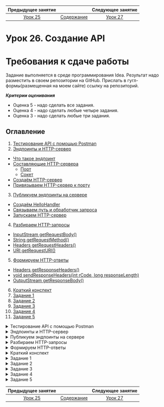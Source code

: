    Предыдущее занятие   |           &nbsp;           |   Следующее занятие    
:----------------------:|:--------------------------:|:----------------------:
 [Урок 25](LESSON25.MD) | [Содержание](../README.MD) | [Урок 27](LESSON27.MD) 

# Урок 26. Создание API

# Требования к сдаче работы

Задание выполняется в среде программирования Idea. Результат надо разместить в своем репозитории на GitHub.
Прислать в гугл-формы(размещенная на моем сайте) ссылку на репозиторий.

***Критерии оценивания***

* Оценка 5 - надо сделать все задания.
* Оценка 4 - надо сделать любые четыре задания.
* Оценка 3 - надо сделать любые три задания.


## Оглавление

1. [Тестирование API с помощью Postman](#тестирование-api-с-помощью-postman)
2. [Эндпоинты и HTTP-сервер](#эндпоинты-и-http-сервер)
  * [Что такое эндпоинт](#что-такое-эндпоинт)
  * [Составляющие HTTP-сервера](#составляющие-http-сервера)
    * [Порт](#порт)
    * [Сокет](#сокет)
  * [Создаём HTTP-сервер](#создаём-http-сервер)
  * [Привязываем HTTP-сервер к порту](#привязываем-http-сервер-к-порту)
3. [Публикуем эндпоинты на сервере](#публикуем-эндпоинты-на-сервере)
  * [Создаём HelloHandler](#создаём-hellohandler)
  * [Связываем путь и обработчик запроса](#связываем-путь-и-обработчик-запроса)
  * [Запускаем HTTP-сервер](#запускаем-http-сервер)
4. [Разбираем HTTP-запросы](#разбираем-http-запросы)
  * [InputStream getRequestBody()](#inputstream-getrequestbody)
  * [String getRequestMethod()](#string-getrequestmethod)
  * [Headers getRequestHeaders()](#headers-getrequestheaders)
  * [URI getRequestURI()](#uri-getrequesturi)
5. [Формируем HTTP-ответы](#формируем-http-ответы)
  * [Headers getResponseHeaders()](#headers-getresponseheaders)
  * [void sendResponseHeaders(int rCode, long responseLength)](#void-sendresponseheadersint-rcode-long-responselength)
  * [OutputStream getResponseBody()](#outputstream-getresponsebody)
6. [Краткий конспект](#краткий-конспект)
7. [Задание 1](#задание-1)
8. [Задание 2](#задание-2)
9. [Задание 3](#задание-3)
10. [Задание 4](#задание-4)
11. [Задание 5](#задание-5)


<details>

<summary>Тестирование API с помощью Postman</summary>

## Тестирование API с помощью Postman

Изучите подробно материал по [ссылке](https://testengineer.ru/gajd-po-testirovaniyu-v-postman/) 


</details>


<details>

<summary>Эндпоинты и HTTP-сервер</summary>

## Эндпоинты и HTTP-сервер

В этом уроке вы создадите свой первый HTTP-сервер. 
Но сначала разберём несколько важных терминов, которые 
помогут вам лучше понять суть работы веб-серверов.

### Что такое эндпоинт
**Эндпоинт** (от англ. _end-point_, «конечная точка») — это комбинация URL-адреса и
HTTP-метода. Каждый эндпоинт отвечает за выполнение конкретной задачи. 
Допустим, есть URL-адрес для работы с фотографиями: `http://сервер-с-фотографиями/фотографии`. 
По этому URL-адресу можно отправлять запросы с методами `GET`, `POST` и `DELETE`:
* `GET http://сервер-с-фотографиями/фотографии вернёт все фотографии`;
* `POST http://сервер-с-фотографиями/фотографии сохранит фотографию, переданную в теле запроса`;
* `DELETE http://сервер-с-фотографиями/фотографии удалит все фотографии`.

Эти три запроса — разные эндпоинты, реализующие разную логику, хотя URL-адрес у них одинаковый. 

Применительно к эндпоинтам обычно не используется полный URL-адрес. 
HTTP-сервер может быть запущен на разных серверах и под разными доменными именами,
а значит, и полный URL может быть каждый раз разный.
Вместо этого используется понятие **путь** (англ. _path_) — это часть URL, 
отвечающая за местоположение ресурса на сервере. Тогда для
нашего примера описание эндпоинтов выглядело бы так:
* `GET /фотографии`
* `POST /фотографии`
* `DELETE /фотографии`

Обычно разработчики создают отдельный 
эндпоинт для каждого действия, которое нужно выполнить клиенту. 
Примеры таких действий: 

* `GET /newsfeed` — получить ленту новостей;
* `POST /comment` — опубликовать комментарий к новости;
* `DELETE /comment/comment-id` — удалить комментарий с идентификатором comment-id.

Пути эндпоинтов иногда делают вложенными, если задача или предметная область сложные
и такое построение
элементов упростит их восприятие. Например, для новостного портала это могут быть рубрики:

* `/news/latest` — самые свежие новости;
* `/news/auto` — автоновости;
* `/news/hi-tech` — новости из мира технологий;
* `/news/hi-tech/latest` — самые свежие новости из мира технологий.

За описание и публикацию эндпоинтов отвечает HTTP-сервер. Чтобы написать свой веб-сервер, 
разработчики обычно используют библиотеку или фреймворк. Это упрощает процесс разработки. 
В стандартной библиотеке Java есть свой HTTP-сервер, он находится 
в пакете `com.sun.net.httpserver`. Главный класс, реализующий логику веб-сервера, 
называется `HttpServer`. Прежде чем поработать с ним, расскажем ещё о двух важных понятиях.

### Составляющие HTTP-сервера

#### Порт

При передаче по сети информация разбивается на блоки. 
Эти блоки называют **сетевыми пакетами** (англ. _network packet_). 
Внутри пакетов есть не только данные, но **IP-адрес** и **номер порта**. 
Они играют для сетевого пакета ту же роль, что и адрес, и имя получателя на посылке. 

Если по IP-адресу определяется нужный компьютер, то порт — число в диапазоне от
1 до 65535, которое идентифицирует конкретную программу. 
Номер порта есть у каждой программы, подключённой к сети.
Он уникален — две разные программы не могут использовать 
одинаковый порт на одном компьютере. По номеру порта операционная система 
находит программу-получателя, которой предназначен пакет данных.

> 💡 Число 65535 получено в результате применения формулы 2^16 - 1
 Число 2 здесь — это основание двоичной системы счисления, а 16 — количество бит для хранения номера порта в памяти.


### Сокет

**Сокет** (от англ. _socket_, «разъём», «розетка») — это средство операционной системы, 
через которое программа может получить доступ к сети. Процесс получения доступа 
называется открытием сокета. IP-адрес и номер сетевого порта считаются параметрами сокета. 

Чтобы открыть сокет, программа должна передать операционной системе 
конкретные IP-адрес и номер сетевого порта, которые она будет использовать
(компьютер может быть подключён к нескольким сетям и иметь несколько IP-адресов, 
плюс на нём доступно 65535 портов). 
Разрешено открывать одновременно несколько сокетов с разными настройками. 
Это необходимо, когда программа должна быть доступна из сети сразу на нескольких портах.

> 💡 В некоторых случаях операционная система может отказать программе в открытии сокета. 
> Чаще всего это происходит, если порт уже занят другой программой, 
> указан неверный IP-адрес или у программы недостаточно прав для открытия сокета.

Когда сокет открыт, программа начинает принимать входящие соединения или, как говорят разработчики, 
«слушает порт» — реагирует на сетевые запросы в соответствии со своей логикой.

![img.png](L26-27/img.png)

### Создаём HTTP-сервер

Работа с классом `HttpServer` начинается с создания нового объекта.
Для этого нужен статический метод `create`.

```java
import com.sun.net.httpserver.HttpServer;

HttpServer httpServer = HttpServer.create();
```

Через этот объект будет производиться дальнейшая настройка сервера.

### Привязываем HTTP-сервер к порту

Чтобы связать созданный объект HTTP-сервера с портом, нужно использовать 
метод `bind` (англ. _bind_ — «привязывать»). В качестве параметров он принимает 
описание сокета и размер очереди **бэклога** (англ. backlog — «задолженность», «резерв»).

```java
HttpServer httpServer = HttpServer.create(); // создали веб-сервер
// связываем сервер с портом: передаём настройки сокета и бэклога
httpServer.bind(new InetSocketAddress(8080), 0);
```

Класс `InetSocketAddress` описывает сетевой сокет, то есть IP-адрес и номер порта,
по которым сервер будет ожидать входящие запросы. В нашем примере мы указали только номер
порта — `8080`. Это значит, что наш сервер будет использовать все доступные на компьютере сети 
и принимать запросы на указанный порт.

В качестве второго параметра был передан размер бэклог-очереди. 
Это число соединений, которые могут находиться в ожидании, пока сервер обрабатывает 
текущий запрос. Так как мы указали число `0`, будет использовано стандартное значение,
определённое в операционной системе, в которой запущен сервер.

Если передать, например, `5`, то сервер, который занят обработкой
очередного запроса, сможет принять еще до пяти новых запросов. 
Их он поместит в очередь ожидания. Все другие входящие соединения будут отклонятся, 
пока не появится свободное место в бэклоге.

Создание объекта HTTP-сервера и его привязку к порту можно 
объединить в одном вызове метода `create`. Для этого нужно передать ему в 
качестве параметров те же данные, что и в метод `bind`.

```java
import com.sun.net.httpserver.HttpServer;

import java.net.InetSocketAddress;

// создаём и сразу привязываем HTTP-сервер к порту
HttpServer httpServer = HttpServer.create(new InetSocketAddress(8080), 0);
```

Вызов метода `bind` и метода `create` с теми же параметрами — 
абсолютно равноценные способы привязки HTTP-сервера к порту. 

Созданный нами веб-сервер будет работать на всех доступных IP-адресах, «слушать» порт 
8080 и обрабатывать стандартное число соединений, которое предусмотрено операционной системой.

![img_1.png](L26-27/img_1.png)

Теперь вы знаете, что такое эндпоинты — сочетание URL-адреса и HTTP-метода. 
Каждый такой эндпоинт отвечает за выполнение определённой задачи. А ещё мы показали,
как создать свой HTTP-сервер. Теперь на созданном веб-сервере 
нужно опубликовать необходимые эндпоинты. Всё это вы сделаете в следующем уроке.

</details>


<details>

<summary>Публикуем эндпоинты на сервере</summary>

## Публикуем эндпоинты на сервере

Мы показали, как создать HTTP-сервер, 
но у него пока нет эндпоинтов, он не запущен и не обрабатывает запросы клиента.
Пора это исправить!

### Создаём `HelloHandler`

В этом уроке создадим простой HTTP-сервер, обрабатывающий
запросы только по одному пути — `/hello`. Пока что мы не будем добавлять 
обработку конкретных HTTP-методов — и на `GET /hello`, и на `POST /hello` реакция 
сервера будет одинаковой. Зато можно считать, что эндпоинтов не один, а несколько!

Создадим класс `HelloHandler` — реализацию интерфейса `HttpHandler` 
(от англ. handler, «обработчик», «проводник»).

```java
import com.sun.net.httpserver.HttpHandler;

class HelloHandler implements HttpHandler {
}
```

Внутри класса `HelloHandler` необходимо переопределить метод 
`public void handle(HttpExchange httpExchange)`. В этом методе будет находиться код, 
который определяет логику работы эндпоинта.

В качестве аргумента метод `handle` принимает объект класса `HttpExchange` (от англ. 
_exchange_ — «обмен»). Этот объект создаёт сам HTTP-сервер 
и передаёт его в метод `handle`, когда принимает очередной запрос по сети. 
Объект класса `HttpExchange` позволяет как получить информацию о запросе, 
который принял сервер (HTTP-метод, HTTP-заголовки, тело запроса), так и настроить 
параметры ответа (код, заголовки и тело ответа). Поэтому он и называется exchange 
— ведь позволяет обменять входящую информацию на исходящую.

```java
import com.sun.net.httpserver.HttpExchange;
import com.sun.net.httpserver.HttpHandler;

import java.io.IOException;
import java.io.OutputStream;
import java.nio.charset.StandardCharsets;

class HelloHandler implements HttpHandler {
    @Override
    public void handle(HttpExchange httpExchange) throws IOException {
        // получаем запрос, но ничего не отправляем в ответ
    }
}
```


Хотя этот метод уже начнёт обрабатывать запросы, клиент ничего не узнает о реакции сервера на них. Не возвращать код сообщения в ответ — плохая практика, и зачастую такой ответ будет считаться некорректным.

Настроить код ответа поможет вызов метода
`httpExchange.sendResponseHeaders(int rCode, long responseLength)`.
Этот метод формирует и отправляет первую часть HTTP-ответа — заголовки и его код.
Аргумент `rCode` определяет код ответа, а `responseLength` — длину ответа в байтах. 
Если размер сообщения будет отличаться, оно не отправится. Можно передать в качестве 
этого параметра 0, тогда размер ответа учитываться не будет.

Теперь в ответ на запрос сервер будет возвращать код `200`.
```java
import com.sun.net.httpserver.HttpExchange;
import com.sun.net.httpserver.HttpHandler;

import java.io.IOException;

class HelloHandler implements HttpHandler {
    @Override
    public void handle(HttpExchange httpExchange) throws IOException {
        // возвращаем HTTP-ответ с кодом 200 OK и не указываем размер сообщения
        httpExchange.sendResponseHeaders(200, 0);
    }
}
```

Сейчас сервер возвращает только код ответа. Этого достаточно, чтобы сообщить, 
что запрос успешно обработан, поэтому ответ на запрос к эндпоинту может 
не содержать тело ответа. 

Если вместе с ответом необходимо передать какие-либо данные, 
нужно получить экземпляр класса `OutputStream` (выходной поток данных, или поток вывода),
который позволит записать все необходимые данные в тело ответа. 
Чтобы это сделать, следует вызвать метод 
`getResponseBody` класса `HttpExchange`. Класс `OutputStream` позволяет записывать 
данные в виде массива байтов. Для этого необходимо вызвать метод `write(byte b[])`.

```java
import com.sun.net.httpserver.HttpExchange;
import com.sun.net.httpserver.HttpHandler;

import java.io.IOException;
import java.io.OutputStream;

class HelloHandler implements HttpHandler {
    @Override
    public void handle(HttpExchange httpExchange) throws IOException {
        // формируем ответ клиенту в виде простой строки и кода ответа 200

        // устанавливаем код ответа и отправляем его вместе с заголовками по умолчанию
        httpExchange.sendResponseHeaders(200, 0);

        // отправляем тело ответа, записывая строку в выходящий поток
        String response = "Hey! Glad to see you on our server.";
        try (OutputStream os = httpExchange.getResponseBody()) {
            os.write(response.getBytes());
        }
    }
}
```

Теперь сервер сможет вежливо поприветствовать пользователя! 
Осталось лишь связать обработчик и путь.

> ⚠️ В приведённом коде важна последовательность действий. Из урока о структуре HTTP-сообщений 
> вы узнали, что они состоят из следующих частей: стартовая строка, 
> заголовок и тело (которого может и не быть).
> Вызов метода `sendResponseHeaders` сразу же отсылает клиенту 
> стартовую строку и заголовки ответа. Поэтому важно, чтобы он был вызван 
> до отправки тела ответа, иначе HTTP-сообщение будет некорректным и приведёт к ошибке.

### Связываем путь и обработчик запроса

Чтобы сервер понимал, как обрабатывать запросы по конкретному пути,
нужно связать путь и его обработчик запросов. Делается это с помощью метода
`createContext(String path, HttpHandler handler)`.

```java
HttpServer httpServer = HttpServer.create(new InetSocketAddress(8080), 0);
// связываем конкретный путь и его обработчик
httpServer.createContext("/hello", new HelloHandler());
```

Метод `createContext(String path, HttpHandler handler)` принимает следующие параметры:

* `String path` — это путь, запросы к которому нужно обработать.
В нашем примере это строка `"/hello"`.
* `HttpHandler handler` — экземпляр класса, реализующего интерфейс `HttpHandler`. 
В этом классе должна содержаться логика обработки запросов. В нашем примере это класс `HelloHandler` созданный ранее.

Пользователи смогут обратиться к созданному эндпоинту по адресу 
`http://server-address:8080/hello` в браузере.

![img_2.png](L26-27/img_2.png)

Обратите внимание: в коде веб-сервера указывается только путь. 
Базовый адрес может быть доменом или IP-адресом. Такой подход позволяет
избежать жёсткой привязки в коде программы к какому-то конкретному 
IP-адресу или домену. Если позже нужно будет запустить веб-сервер
на другом базовом адресе, то вносить изменения в код не потребуется.

![img_3.png](L26-27/img_3.png)

### Запускаем HTTP-сервер

Необходимые для работы сервера элементы описаны, 
и его можно запускать! Чтобы запустить сервер, нужно вызвать метод `start`.

```java
httpServer.start();
```

Итак, код веб-сервера с эндпоинтом `/hello` получился таким.

```java
import com.sun.net.httpserver.HttpExchange;
import com.sun.net.httpserver.HttpHandler;
import com.sun.net.httpserver.HttpServer;

import java.io.IOException;
import java.io.OutputStream;
import java.net.InetSocketAddress;

public class Practicum {
    private static final int PORT = 8080;

    // IOException могут сгенерировать методы create() и bind(...)
    public static void main(String[] args) throws IOException {
        HttpServer httpServer = HttpServer.create();

        httpServer.bind(new InetSocketAddress(PORT), 0); // связываем сервер с сетевым портом
        httpServer.createContext("/hello", new HelloHandler()); // связываем путь и обработчик
        httpServer.start(); // запускаем сервер

        System.out.println("HTTP-сервер запущен на " + PORT + " порту!");
    }

    static class HelloHandler implements HttpHandler {
        @Override
        public void handle(HttpExchange httpExchange) throws IOException {
            System.out.println("Началась обработка /hello запроса от клиента.");

            String response = "Hey! Glad to see you on our server.";
            httpExchange.sendResponseHeaders(200, 0);

            try (OutputStream os = httpExchange.getResponseBody()) {
                os.write(response.getBytes());
            }
        }
    }
}
```

Скопируйте этот код в IDEA и запустите HTTP-сервер на своём компьютере. 
Затем откройте адрес `http://localhost:8080/hello` в браузере — это действие будет 
равноценно отправке запроса `GET http://localhost:8080/hello`. Также отправьте этот запрос 
с помощью Postman. 

> 💡 Обратите внимание на базовый адрес `localhost` (от англ. _local_, «местный» и _host_, «тот, 
> кто принимает гостей», «хост»). Это зарезервированное доменное имя для обращения 
> к текущему компьютеру. Запросы, отправленные на `localhost`, остаются на локальном устройстве. 
> Программа-сервер работает на том же компьютере, что и программа-клиент. 
> Разработчики используют эту возможность для тестирования приложений.
> Например, чтобы проверить, насколько корректно функционируют API.

После запуска сервер будет ожидать запросы и начнёт обрабатывать их, как только они поступят. 
Когда это произойдёт, в консоли 
появится сообщение: `Началась обработка /hello запроса от клиента.`, а в браузере вы
увидите ответ от сервера: `Hey! Glad to see you on our server`. (англ. «Привет! Рады видеть 
на нашем сервере»).

Поэкспериментируйте с кодом. Например, измените текст, который возвращает 
эндпоинт `/hello`, или запустите сервер на другом порту (не на 8080).

</details>

<details>

<summary>Разбираем HTTP-запросы</summary>

## Разбираем HTTP-запросы

Любой HTTP-запрос состоит из нескольких частей: HTTP-метод, заголовки, адрес, 
а также тело запроса. Для работы с каждым из этих элементов у класса `HttpExchange` 
есть отдельные методы. Разберём их подробнее.

### InputStream getRequestBody()

Метод возвращает тело запроса, то есть данные, которые клиент отправил на сервер.
Это может быть **простой текст** (англ. plain text), картинка, любой файл — спецификация
HTTP не устанавливает ограничений для типа данных.

Важно, чтобы клиент мог закодировать эти данные в бинарном виде, 
то есть в виде нулей и единиц, а сервер — правильно раскодировать и обработать. 
Поэтому со стороны сервера иногда добавляются дополнительные проверки на тип передаваемых 
в запросе данных, на их размер и так далее.

Метод `getRequestBody` возвращает `InputStream` — входящий поток байтов. И передаёт в
него данные по мере получения очередного сетевого пакета, составляющего тело запроса.
Этот поток байтов необходимо обработать и сконвертировать в такой тип данных, с 
которым можно продолжать работать.

Для этого можно использовать метод `readAllBytes` — он дожидается завершения потока
и возвращает все полученные данные в виде массива байтов. Далее этот массив можно
передать в конструктор класса `String`, чтобы сконвертировать в строковое представление.


```java
// получаем входящий поток байтов
InputStream inputStream = httpExchange.getRequestBody()
// дожидаемся получения всех данных в виде массива байтов и конвертируем их в строку
String body = new String(inputStream.readAllBytes(), StandardCharsets.UTF_8);
System.out.println("Тело запроса:\n" + body);
```

Обратите внимание: при построении строки из массива байтов мы также указали кодировку 
символов — `StandardCharsets.UTF_8`. Она необходима для правильного преобразования байтов в строку.

Проверьте работу метода `getRequestBody`. Скопируйте код, который найдёте ниже, 
в IDEA, запустите и отправьте `POST`-запрос на `http://localhost:8080/hello` с помощью Postman. 
В теле запроса укажите своё имя. В качестве типа данных тела запроса(Body) выберите `raw/Text` 
(простой текст).

![img_4.png](L26-27/img_4.png)

```java
import com.sun.net.httpserver.HttpExchange;
import com.sun.net.httpserver.HttpHandler;
import com.sun.net.httpserver.HttpServer;

import java.io.IOException;
import java.io.InputStream;
import java.io.OutputStream;
import java.net.InetSocketAddress;
import java.nio.charset.StandardCharsets;

class HelloHandler implements HttpHandler {
    @Override
    public void handle(HttpExchange httpExchange) throws IOException {
        // считываем тело запроса и преобразуем в строку
        InputStream inputStream = httpExchange.getRequestBody();
        String name = new String(inputStream.readAllBytes(), StandardCharsets.UTF_8);
        System.out.println("Тело запроса:\n" + name);

        httpExchange.sendResponseHeaders(200, 0);

        try (OutputStream os = httpExchange.getResponseBody()) {
            String response = "Привет " + name + "! Рады видеть на нашем сервере.";
            os.write(response.getBytes());
        }
    }
}

public class Practicum {
    private static final int PORT = 8080;

    public static void main(String[] args) throws IOException {
        HttpServer httpServer = HttpServer.create(new InetSocketAddress(PORT), 0);
        httpServer.createContext("/hello", new HelloHandler());
        httpServer.start();
        System.out.println("HTTP-сервер запущен на " + PORT + " порту!");
    }
}
```

Вы увидите переданное серверу имя в консоли, 
а также в строке, которую сервер вернёт в качестве ответа.

### String getRequestMethod()

`getRequestMethod` возвращает HTTP-метод, который клиент использовал при отправке запроса.
По нему сервер определяет, какое действие нужно выполнить. 
С помощью этого метода можно сделать из одного эндпоинта `/hello` несколько.

```java
import com.sun.net.httpserver.HttpExchange;
import com.sun.net.httpserver.HttpHandler;
import com.sun.net.httpserver.HttpServer;

import java.io.IOException;
import java.io.OutputStream;
import java.net.InetSocketAddress;

class HelloHandler implements HttpHandler {
    @Override
    public void handle(HttpExchange httpExchange) throws IOException {

        String method = httpExchange.getRequestMethod();
        System.out.println("Началась обработка " + method + " /hello запроса от клиента.");

        String response;
        switch(method) {
            case "POST":
                response = "Вы использовали метод POST!";
                break;
            case "GET":
                response = "Вы использовали метод GET!";
                break;
            default:
                response = "Вы использовали какой-то другой метод!";
        }

        httpExchange.sendResponseHeaders(200, 0);

        try (OutputStream os = httpExchange.getResponseBody()) {
            os.write(response.getBytes());
        }
    }
}

public class Practicum {
    private static final int PORT = 8080;

    public static void main(String[] args) throws IOException {
        HttpServer httpServer = HttpServer.create(new InetSocketAddress(PORT), 0);
        httpServer.createContext("/hello", new HelloHandler());
        httpServer.start();
        System.out.println("HTTP-сервер запущен на " + PORT + " порту!");
    }
}
```

С помощью Postman отправьте запросы с разными HTTP-методами 
на адрес localhost:8080/hello и посмотрите на результат

### Headers getRequestHeaders()

С помощью этого метода можно прочитать заголовки, которые передал клиент. 
Заголовки используются по-разному:
* Клиент может передать серверу предпочтительный язык. Эта возможность важна для крупных международных сайтов, которыми пользуются люди из разных стран и говорящие на разных языках.
* Клиент может передать секретные данные (обычно логин и пароль или ключ) для авторизации пользователя. Такие заголовки часто применяются при разработке личных кабинетов пользователя: в банках, социальных сетях и других сервисах.
* В заголовке может сообщаться тип передаваемых данных. Например, 
заголовок `Content-type: application/json` говорит, что тело запроса передаётся в формате JSON.
Этот заголовок также может содержать информацию о кодировке символов,
например — `Content-Type: text/html; charset=utf-8.`

Метод `getRequestHeaders` возвращает `Headers` — по сути это расширенная хеш-таблица
`Map<String,List<String>>`. В ней ключ — это название заголовка, 
а значение — это список его значений. С его помощью можно, например, вывести все заголовки:

```java
Headers requestHeaders = httpExchange.getRequestHeaders();
System.out.println("Заголовки запроса: " + requestHeaders.entrySet());
```

Также можно проверить конкретный заголовок:

```java
List<String> contentTypeValues = requestHeaders.get("Content-type");
if ((contentTypeValues != null) && (contentTypeValues.contains("application/json"))) {
    System.out.println("Это JSON!");
}
```

Некоторые заголовки заполняются браузером автоматически — например, `User-Agent`. 
Он содержит информацию о ПО, которое использует клиент. Структура `User-Agent `может отличаться.
Обычно 
в этом заголовке передаются данные об операционной системе и браузере — их название и версия.

```java
User-Agent: Mozilla/5.0 (Macintosh; Intel Mac OS X 10_15_7) AppleWebKit/537.36 (KHTML, like Gecko) Chrome/96.0.4664.55 Safari/537.36
```

Попробуйте запустить следующий код и вызвать эндпоинт `/hello` из Postman и из браузера.

```java
import com.sun.net.httpserver.Headers;
import com.sun.net.httpserver.HttpExchange;
import com.sun.net.httpserver.HttpHandler;
import com.sun.net.httpserver.HttpServer;

import java.io.IOException;
import java.io.OutputStream;
import java.net.InetSocketAddress;

class HelloHandler implements HttpHandler {
    @Override
    public void handle(HttpExchange httpExchange) throws IOException {
        /* Получаем заголовки запроса, выводим их в консоль 
           и возвращаем в качестве тела ответа. */
        Headers requestHeaders = httpExchange.getRequestHeaders();
        String response = "Request headers: \n" + requestHeaders.entrySet();
        System.out.println(response);

        httpExchange.sendResponseHeaders(200, 0);

        try (OutputStream os = httpExchange.getResponseBody()) {
            os.write(response.getBytes());
        }
    }
}

public class Practicum {
    private static final int PORT = 8080;

    public static void main(String[] args) throws IOException {
        HttpServer httpServer = HttpServer.create(new InetSocketAddress(PORT), 0);
        httpServer.createContext("/hello", new HelloHandler());
        httpServer.start();
        System.out.println("HTTP-сервер запущен на " + PORT + " порту!");
    }
}
```

Обратите внимание, как меняются передаваемые заголовки при использовании браузера и Postman.

### URI getRequestURI()

Этот метод возвращает **URI**, использованный клиентом при вызове сервера. 

> URI — это символьная строка, позволяющая идентифицировать какой-либо ресурс: 
> документ, изображение, файл и так далее.

У URI несколько элементов, но в нашем случае важен `path`. С его помощью API 
будет принимать **параметры пути** (англ. _path parameters_) — это части пути, 
которые можно использовать при обработке запроса.

Параметры пути обычно заключаются в фигурные скобки, например:


* `POST user/{id}` — создаст пользователя с указанным `id`;
* `GET index/{city}/{street}/{building}` — вернёт почтовый индекс города `city` на улице 
`street`, здания номер `building`;
* `DELETE user/{email}/comment`s — удалит комментарии пользователя с переданным `email`.

В нашем примере эндпоинт `hello/{name}` может возвращать приветствие по переданному 
имени — на запрос `hello/Игорь` сервер вернёт «Привет, Игорь!». 
Строку `httpServer.createContext("/hello", new HelloHandler()); `
менять не понадобится — запросы и к `/hello`, и к `hello/Игорь`, 
и к `hello/очень/большой/запрос` будут обрабатываться 
одним и тем же обработчиком. Чтобы вернуть в ответе полученный параметр пути, нужно:

1. Получить URI, по которому был отправлен запрос.
```java
 URI requestURI = httpExchange.getRequestURI();
```

2. Из экземпляра URI получить path.
```java
 String path = requestURI.getPath();
 
```
3. Получить строку вида `/hello/имя`. Её необходимо разбить на составляющие. 
Для этого можно воспользоваться методом `split(...)` для строк.

```java
 String[] splitStrings = path.split("/");

```
4. Взять второй элемент (элемент под нулевым индексом — от начала строки до первого
`/` — будет пустой строкой, первый — `hello`, второй — тот, который нужен).

```java
 String name = splitStrings[2];
 
```

Теперь полученный параметр можно возвращать в ответе! 
Убедитесь в этом: запустите следующий код и отправьте 
запрос вида `http://localhost:8080/hello/{имя}` из Postman и из браузера:

```java
import com.sun.net.httpserver.HttpExchange;
import com.sun.net.httpserver.HttpHandler;
import com.sun.net.httpserver.HttpServer;

import java.io.IOException;
import java.io.OutputStream;
import java.net.InetSocketAddress;

class HelloHandler implements HttpHandler {
    @Override
    public void handle(HttpExchange httpExchange) throws IOException {
        // получаем путь, на который пришел запрос
        String path = httpExchange.getRequestURI().getPath();
        // разбиваем путь на компоненты и берём последний
        String name = path.split("/")[2];
        // выводим полученное имя в консоль и в качестве ответа
        System.out.println("Имя: " + name);
        httpExchange.sendResponseHeaders(200, 0);

        try (OutputStream os = httpExchange.getResponseBody()) {
            String response = "Привет, " + name + "!";
            os.write(response.getBytes());
        }
    }
}

public class Practicum {
    private static final int PORT = 8080;

    public static void main(String[] args) throws IOException {
        HttpServer httpServer = HttpServer.create(new InetSocketAddress(PORT), 0);
        httpServer.createContext("/hello", new HelloHandler());
        httpServer.start();
        System.out.println("HTTP-сервер запущен на " + PORT + " порту!");
    }
}
```

</details>

<details>

<summary>Формируем HTTP-ответы</summary>

## Формируем HTTP-ответы<

В классе HttpExchange есть методы не только для чтения запроса, 
но и для формирования ответа. Они помогают заполнять заголовки, 
статус-код и тело ответа. Рассмотрим их.

### Headers getResponseHeaders()

С помощью этого метода можно добавить к ответу HTTP-заголовки. 
Метод `getResponseHeaders` возвращает объект 
класса [Headers](https://docs.oracle.com/en/java/javase/11/docs/api/jdk.httpserver/com/sun/net/httpserver/Headers.html).
Все дальнейшие действия по редактированию заголовков выполняются с этим объектом.

```java

Headers headers = httpExchange.getResponseHeaders();

/* Content-Type — это один из стандартных заголовков.
   С его помощью клиент понимает, в каком формате пришло тело ответа:
   text/plain означает, что ответ состоит из простого текста,
   a charset=utf-8 — что текст закодирован в кодировке Юникод. */
headers.set("Content-Type", "text/plain; charset=utf-8");

// можно создать свои собственные заголовки
headers.set("X-your-own-header", "any-information-you-want");
headers.set("X-your-own-header-2", "any-information-you-want-2");

```

Обратите внимание, что настраивать заголовки нужно до вызова метода `sendResponseHeaders`. 

Запустите код и исследуйте заголовки ответа в Postman.

```java
import com.sun.net.httpserver.Headers;
import com.sun.net.httpserver.HttpExchange;
import com.sun.net.httpserver.HttpHandler;
import com.sun.net.httpserver.HttpServer;

import java.io.IOException;
import java.io.OutputStream;
import java.net.InetSocketAddress;

class HelloHandler implements HttpHandler {
    @Override
    public void handle(HttpExchange httpExchange) throws IOException {

        // добавляем заголовки в ответ
        Headers headers = httpExchange.getResponseHeaders();
        headers.set("Content-Type", "text/plain; charset=utf-8");
        headers.set("X-your-own-header", "any-information-you-want");
        headers.set("X-your-own-header-2", "any-information-you-want-2");
        
        // отправляем стартовую строку и настроенные заголовки ответа
        httpExchange.sendResponseHeaders(200, 0);

        try (OutputStream os = httpExchange.getResponseBody()) {
            os.write("Привет! Рады видеть на нашем сервере.".getBytes());
        }
    }
}

public class Practicum {
    private static final int PORT = 8080;

    public static void main(String[] args) throws IOException {
        HttpServer httpServer = HttpServer.create(new InetSocketAddress(PORT), 0);
        httpServer.createContext("/hello", new HelloHandler());
        httpServer.start();
        System.out.println("HTTP-сервер запущен на " + PORT + " порту!");
    }
}
```

### void sendResponseHeaders(int rCode, long responseLength)

Этот метод мы уже упоминали. Он принимает на вход два параметра: код статуса ответа и длину сообщения.

```java
httpExchange.sendResponseHeaders(200, 787);
```

После вызова `sendResponseHeaders` сервер отправит клиенту стартовую строку 
и заголовки ответа. Обратите внимание: этот метод нужно вызывать после того,
как настроены заголовки и до вызова метода `getResponseBody`.

### OutputStream getResponseBody()

Этот метод определяет, что вернётся клиенту в теле ответа. 
Метод `getResponseBody` возвращает объект `OutputStream`, в который нужно 
записать массив байтов. После того как байты записаны, у объекта `OutputStream` нужно
вызвать метод `close`.

```java
OutputStream os = httpExchange.getResponseBody();
os.write("Тело ответа в виде простого текста".getBytes());
os.close();
```

Или можно воспользоваться `try-with-resources`, как мы показывали ранее.

```java
try (OutputStream os = httpExchange.getResponseBody()) {
    os.write("Тело ответа в виде простого текста".getBytes());
}
```

</details>

<details>

<summary>Краткий конспект</summary>

## Краткий конспект

Подытожим, какие знания в этом пригодятся:
* Для тестирования Web API используют специальные программы — например, Insomnia, Postman.
Они позволяют осуществлять HTTP-запросы к эндпоинтам веб-сервера.
* **Эндпоинт** — это комбинация URL-адреса и HTTP-метода. Каждый эндпоинт 
отвечает за выполнение конкретной задачи.
* **Путь** — это часть URL, отвечающая за местоположение ресурса на сервере. 
Применительно к эндпоинтам обычно говорят о пути, а не о полном URL-адресе. 
Иногда используют вложенные пути — например, `/news/latest`.
* **Сокет** — это средство операционной системы, через которое программа может 
получить доступ к сети. Процесс получения доступа называется открытием сокета. 
IP-адрес и номер сетевого порта считаются параметрами сокета.
В дальнейшем по этому адресу и номеру порта можно будет взаимодействовать с программой из сети.
* За описание и публикацию эндпоинтов отвечает **HTTP-сервер**. 
Класс `com.sun.net.httpserver.HttpServer` реализует HTTP-сервер в Java.
* Для работы с экземпляром `HttpServer` его нужно создать с помощью метода `create` и 
связать с портом с помощью метода `bind`.
* Чтобы начать обрабатывать HTTP-запросы, нужно создать класс-обработчик, 
имплементирующий интерфейс `HttpHandler`, и переопределить в 
нём метод `public void handle(HttpExchange httpExchange)`. 
Именно этот метод будет вызван, когда в обработчик поступит HTTP-запрос. 
В объекте `httpExchange` при этом будут содержаться данные о запросе. 
В него же нужно записать данные ответа.
* Среди наиболее часто используемых данных о запросе в `httpExchange` содержатся метод 
запроса (возвращается методом `getRequestMethod`), заголовки запроса
(возвращаются методом `getRequestHeaders`), тело запроса (метод `getRequestBody`) и `URI`,
к которому был вызов (метод `getRequestURI`).
* Для возвращения кода ответа используют метод `httpExchange.sendResponseHeaders`. 
Тело ответа нужно записать в поток вывода, получаемый методом `getResponseBody`.
* Чтобы привязать обработчик к определённому пути, используют метод 
`createContext(String path, HttpHandler handler)`. Его нужно вызвать у объекта класса `HttpServer`.
* Чтобы экземпляр `HttpServer` начал обрабатывать запросы, 
его нужно запустить — вызвать у него метод `start`.
 

</details>


<details>

<summary>Задание 1</summary>

## Задание 1

Добавьте в код сервера новый обработчик для эндпоинта `/day`. 
Сервер должен отвечать случайно выбранным днём недели, 
то есть одной из строк — `“MONDAY"`, `"TUESDAY"`, `"WEDNESDAY"` и так далее.
Для этого можно использовать 
стандартное перечисление `DayOfWeek`  и класс `Random`.

```java
import com.sun.net.httpserver.HttpExchange;
import com.sun.net.httpserver.HttpHandler;
import com.sun.net.httpserver.HttpServer;

import java.io.IOException;
import java.io.OutputStream;
import java.net.InetSocketAddress;
import java.util.Random;

public class Practicum {
    private static final int PORT = 8080;

    // IOException могут сгенерировать методы create() и bind(...)
    public static void main(String[] args) throws IOException {
        HttpServer httpServer = HttpServer.create();

        httpServer.bind(new InetSocketAddress(PORT), 0);
        httpServer.createContext("/hello", new HelloHandler());
				// добавьте новый обработчик для /day тут
        httpServer.start(); // запускаем сервер

        System.out.println("HTTP-сервер запущен на " + PORT + " порту!");
		httpServer.stop(1); // завершение сервера необходимо для тренажёра
    }

    static class HelloHandler implements HttpHandler {
        @Override
        public void handle(HttpExchange httpExchange) throws IOException {
            System.out.println("Началась обработка /day запроса от клиента.");

            String response = "Hey! Glad to see you on our server.";
            httpExchange.sendResponseHeaders(200, 0);

            try (OutputStream os = httpExchange.getResponseBody()) {
                os.write(response.getBytes());
            }
        }
    }

		// объявите класс-обработчик тут
}


```

### Подсказки

* Выбрать номер случайного дня можно с помощью объекта класса `Random` 
и его метода `nextInt`, который нужно ограничить количеством элементов 
перечисления.
* Для получения случайного дня недели, можно воспользоваться статическим методом
`of` — `DayOfWeek.of(rndDayNumber).name()`.
* Не забудьте, что перед отправкой тела ответа нужно отправить стартовую строку и заголовки.
* Чтобы отправить тело ответа, нужно получить `OutputStream`. 
Запишите в него ответ, используя для этого конструкцию `try-with-resources`.

</details>


<details>

<summary>Задание 2</summary>

## Задание 2

Реализуйте API со следующей логикой:
* Для метода `GET /hello` всегда возвращается один ответ — «Здравствуйте!».
  * Для метода `POST /hello/{профессия}/{имя}`:
  * Тело запроса считается приветствием.
  * Если передан заголовок `X-Wish-Good-Day=true`, возвращается ответ вида `«[приветствие, профессия имя]! Хорошего дня!»`.
  Например, на запрос `/hello/программист/Егор`, заголовок `wishGoodDay=true` и тело запроса `Доброе утро` корректный ответ — `«Доброе утро, программист Егор! Хорошего дня!»`.
* Если заголовок отсутствует, возвращается ответ вида `«[приветствие, профессия имя]!»`.
* Для любого другого метода выводится сообщение об ошибке — «Некорректный метод!».

Будьте внимательны: при возникновении ошибки (например, `NullPointerException`) в консоли 
не будет отображаться никакой информации. Тестируйте аккуратно!


```java


import com.sun.net.httpserver.Headers;
import com.sun.net.httpserver.HttpExchange;
import com.sun.net.httpserver.HttpHandler;
import com.sun.net.httpserver.HttpServer;

import java.io.IOException;
import java.io.InputStream;
import java.io.OutputStream;
import java.net.InetSocketAddress;
import java.nio.charset.StandardCharsets;
import java.util.List;

class HelloHandler implements HttpHandler {
    @Override
    public void handle(HttpExchange httpExchange) throws IOException {
        String response;

        // извлеките метод из запроса
        String method = ...

        switch(...) {
            case ...:
                response = handlePostRequest(httpExchange);
            case ...:
                response = handleGetRequest(httpExchange);
            // не забудьте про ответ для остальных методов
            ...
        }

        httpExchange.sendResponseHeaders(200, 0);
        try (OutputStream os = httpExchange.getResponseBody()) {
            os.write(response.getBytes());
        }
    }

    private static String handleGetRequest(HttpExchange httpExchange) {
        // обработайте GET-запрос в соответствии с условиями задания
        ...
    }

    private static String handlePostRequest(HttpExchange httpExchange) throws IOException {
        // обработайте POST-запрос в соответствии с условиями задания

        // извлеките path из запроса
        String path = ...
        // а из path — профессию и имя
        String profession = ...
        String name = ...

        // извлеките тело запроса 
        ...
        String body = ...

        // объедините полученные данные из тела и пути запроса
        String response = ...

        // извлеките заголовок и в зависимости от условий дополните ответ
        List<String> wishGoodDay = ...
        // верните полученную строку ответа
        ...
    }
}

public class Practicum {
    private static final int PORT = 8080;

    public static void main(String[] args) throws IOException {
        HttpServer httpServer = HttpServer.create(new InetSocketAddress(PORT), 0);
        httpServer.createContext("/hello", new HelloHandler());
        httpServer.start();
        System.out.println("HTTP-сервер запущен на " + PORT + " порту!");
        httpServer.stop(2);
    }
}

```


### Подсказки

* Получить HTTP-метод можно с помощью `httpExchange.getRequestMethod()`.
* Получить тело запроса поможет метод `getRequestBody` класса `HttpExchange`,
а также метод `readAllBytes` класса `InputStream`.
* Получить профессию и имя из запроса можно с помощью следующего кода:

```java
  String path = httpExchange.getRequestURI().getPath();
  String[] splitStrings = path.split("/");
  String profession = splitStrings[2];
  String name = splitStrings[3];

```
   
Проверить нужный заголовок поможет этот код:
```java
  List<String> wishGoodDay = requestHeaders.get("X-Wish-Good-Day");
  if ((wishGoodDay != null) && (wishGoodDay.contains("true"))) {
      ...
  }
   ```

</details>



<details>

<summary>Задание 3</summary>

## Задание 3

Вам нужно создать HTTP-сервер для небольшой социальной сети. Сервер сможет обрабатывать запросы к трём эндпоинтам:
* `GET /posts` — для получения списка всех постов;
* `GET /posts/{postId}/comments` — для получения комментариев к посту;
* `POST /posts/{postId}/comments` — для добавления нового комментария к посту.

На первом этапе реализуйте метод `getEndpoint` — он должен:
* анализировать, к какому из трёх перечисленных выше эндпоинтов был запрос;
* возвращать один из элементов перечисления определённого в классе PostsHandler.

```java
enum Endpoint {GET_POSTS, GET_COMMENTS, POST_COMMENT, UNKNOWN} 
```

Также реализуйте метод `writeResponse`, который возвращает HTTP-ответ с 
указанным кодом статуса и строкой, которую нужно передать в качестве тела.
Учтите, что если передана пустая строка, то ответ должен быть отправлен без тела.

Не забудьте доработать метод `main`, в котором нужно сконфигурировать и запустить `HttpServer`.

```java

import com.sun.net.httpserver.HttpExchange;
import com.sun.net.httpserver.HttpHandler;
import com.sun.net.httpserver.HttpServer;

import java.io.*;
import java.net.InetSocketAddress;
import java.nio.charset.Charset;
import java.nio.charset.StandardCharsets;

class PostsHandler implements HttpHandler {
    private static final Charset DEFAULT_CHARSET = StandardCharsets.UTF_8;
    @Override
    public void handle(HttpExchange exchange) throws IOException {

        // получите информацию об эндпоинте, к которому был запрос
        Endpoint endpoint = ...

        switch (endpoint) {
            case GET_POSTS: {
                writeResponse(exchange, "Получен запрос на получение постов", 200);
                break;
            }
            case GET_COMMENTS: {
                writeResponse(exchange, "Получен запрос на получение комментариев", 200);
                break;
            }
            case POST_COMMENT: {
                writeResponse(exchange, "Получен запрос на добавление комментария", 200);
                break;
            }
            default:
                writeResponse(exchange, "Такого эндпоинта не существует", 404);
        }
    }

    private Endpoint getEndpoint(String requestPath, String requestMethod) {
        // реализуйте этот метод, проанализировав путь и метод запроса
        // ...
    }

    private void writeResponse(HttpExchange exchange,
                               String responseString,
                               int responseCode) throws IOException {
            /*
             Реализуйте отправку ответа, который содержит responseString в качестве тела ответа
             и responseCode в качестве кода ответа.
             Учтите, что если responseString — пустая строка, то её не нужно передавать в ответе.
             В этом случае ответ отправляется без тела.
             */
        // ...
    }

    enum Endpoint {GET_POSTS, GET_COMMENTS, POST_COMMENT, UNKNOWN}
}

public class Practicum {
    private static final int PORT = 8080;

    public static void main(String[] args) throws IOException {

        // добавьте код для конфигурирования и запуска сервера
        // ...

        System.out.println("HTTP-сервер запущен на " + PORT + " порту!");
        // завершаем работу сервера для корректной работы тренажёра
        httpServer.stop(1);
    }
}

```


### Подсказки

* Чтобы определить, к каким эндпоинтам был сделан запрос, проанализируйте путь, 
указанный в запросе (`exchange.getRequestURI().getPath()`), 
и HTTP-метод запроса (`exchange.getRequestMethod()`). 
Эти значения являются аргументами метода `getEndpoint`.
* Чтобы отличить эндпоинт получения постов от эндпоинтов, связанных 
с комментариями, проверьте, заканчивается ли путь на `posts` или содержит
в себе ещё и `comments`. Также проверьте в пути количество частей, 
разделённых косой чертой — `/`.
* Чтобы сформировать нужный ответ, получите объект типа `OutputStream` с 
помощью метода `getResponseBody`. Обратите внимание: нужно использовать 
конструкцию `try-with-resources`, чтобы `OutputStream` был 
закрыт после завершения работы с ним.
* Помните: метод `sendResponseHeaders` должен быть вызван до метода `getResponseBody`.


</details>

<details>

<summary>Задание 4</summary>

## Задание 4

Продолжаем разрабатывать HTTP-сервер для социальной сети.
На этом этапе нужно реализовать обработку двух эндпоинтов:

* `GET /posts` — для получения списка всех постов;
* `GET /posts/{postId}/comments` — для получения комментариев к посту.

Для этого в код программы были добавлены классы `Post` и `Comment` — они содержат информацию
о постах и комментариях соответственно. У этих классов переопределён 
метод `toString` — его можно использовать для получения текстового представления объекта.
Также для удобства в программе созданы несколько постов и комментариев. 
Они передаются в класс `PostsHandler` через его конструктор.

Ваша задача — сосредоточиться на классе `PostsHandler` и доработать следующие 
вспомогательные методы:
* `handleGetPosts` — формирует HTTP-ответ, содержащий список постов в текстовом виде.
* `handleGetComments` — формирует HTTP-ответ, содержащий список комментариев указанного 
поста. Определить, какой именно пост нужен, поможет метод `getPostId`. 
В методе `handleGetComments` нужно также предусмотреть обработку двух ситуаций:
  * Если был передан некорректный идентификатор поста, то ответ должен содержать 
  текст `Некорректный идентификатор поста`, а его код должен быть равен `400`.
  * Если пост с указанным идентификатором не найден, то ответ должен содержать
  текст `Пост с идентификатором postId не найден`, где вместо `postId` будет переданный 
  идентификатор. Код ответа должен быть равен `404`.
* `getPostId` — извлекает идентификатор поста из пути, указанного в запросе. 
Если идентификатор указан некорректно — например, не является числом, 
то нужно вернуть пустой объект `Optional`.

Для отправки ответов используйте вспомогательный метод `writeResponse`.

Пример и формат ответа:

`GET /posts`

```java
Post{id=1, text='Привет, мир! Это мой самый первый пост здесь!', comments=[Comment{user='Великий комментатор', text='Классный контент, подписка!'}, Comment{user='Unknown user', text='Много букв'}]}
Post{id=2, text='Я долго думал, что написать во втором посте, но решил пойти попить чай.', comments=[]} 

```

`GET /post/1/comments`

```java
Comment{user='Великий комментатор', text='Классный контент, подписка!'}
Comment{user='Unknown user', text='Много букв'} 

```


```java

import com.sun.net.httpserver.HttpExchange;
import com.sun.net.httpserver.HttpHandler;
import com.sun.net.httpserver.HttpServer;

import java.io.*;
import java.net.InetSocketAddress;
import java.nio.charset.Charset;
import java.nio.charset.StandardCharsets;
import java.util.ArrayList;
import java.util.List;
import java.util.Optional;
import java.util.stream.Collectors;

class PostsHandler implements HttpHandler {
    private static final Charset DEFAULT_CHARSET = StandardCharsets.UTF_8;

    private final List<Post> posts;

    public PostsHandler(List<Post> posts) {
        this.posts = posts;
    }

    @Override
    public void handle(HttpExchange exchange) throws IOException {
        Endpoint endpoint = getEndpoint(exchange.getRequestURI().getPath(), exchange.getRequestMethod());

        switch (endpoint) {
            case GET_POSTS: {
                handleGetPosts(exchange);
                break;
            }
            case GET_COMMENTS: {
                handleGetComments(exchange);
                break;
            }
            case POST_COMMENT: {
                handlePostComments(exchange);
                break;
            }
            default:
                writeResponse(exchange, "Такого эндпоинта не существует", 404);
        }
    }

    private void handleGetPosts(HttpExchange exchange) throws IOException {
        // верните ответ, представляющий список постов. Код ответа должен быть 200.
        // информация по каждому посту должна начинаться с новой строки.
        // для преобразования объекта поста в строку воспользуйтесь его методом toString
        ...
    }

    private void handleGetComments(HttpExchange exchange) throws IOException {
        Optional<Integer> postIdOpt = getPostId(exchange);

        /* Верните комментарии указанного поста. Информация о каждом комментарии 
           должна начинаться с новой строки. Код статуса — 200.
           Если запрос был составлен неверно, верните сообщение об ошибке с кодом 400.
           Если пост с указанным идентификатором не найден, верните сообщение об этом с кодом 404. */
        ...
    }

    private Optional<Integer> getPostId(HttpExchange exchange) {
        /* Реализуйте метод получения идентификатора поста.
           Если идентификатор не является числом, верните Optional.empty(). */
        ...
    }

    private void handlePostComments(HttpExchange exchange) throws IOException {
        writeResponse(exchange, "Этот эндпоинт пока не реализован", 200);
    }

    private Endpoint getEndpoint(String requestPath, String requestMethod) {
        String[] pathParts = requestPath.split("/");

        if (pathParts.length == 2 && pathParts[1].equals("posts")) {
            return Endpoint.GET_POSTS;
        }
        if (pathParts.length == 4 && pathParts[1].equals("posts") && pathParts[3].equals("comments")) {
            if (requestMethod.equals("GET")) {
                return Endpoint.GET_COMMENTS;
            }
            if (requestMethod.equals("POST")) {
                return Endpoint.POST_COMMENT;
            }
        }
        return Endpoint.UNKNOWN;
    }

    private void writeResponse(HttpExchange exchange,
                               String responseString,
                               int responseCode) throws IOException {
        try (OutputStream os = exchange.getResponseBody()) {
            exchange.sendResponseHeaders(responseCode, 0);
            os.write(responseString.getBytes(DEFAULT_CHARSET));
        }
        exchange.close();
    }

    enum Endpoint {GET_POSTS, GET_COMMENTS, POST_COMMENT, UNKNOWN}
}

public class Practicum {
    private static final int PORT = 8080;

    public static void main(String[] args) throws IOException {
        // инициализация начальных данных
        List<Post> posts = new ArrayList<>();
        Post post1 = new Post(1, "Это первый пост, который я здесь написал.");
        post1.addComment(new Comment("Пётр Первый", "Я успел откомментировать первым!"));
        posts.add(post1);

        Post post2 = new Post(22, "Это будет второй пост. Тоже короткий.");
        posts.add(post2);

        Post post3 = new Post(333, "Это пока последний пост.");
        posts.add(post3);

        // настройка и запуск HTTP-сервера
        HttpServer httpServer = HttpServer.create(new InetSocketAddress(PORT), 0);
        httpServer.createContext("/posts", new PostsHandler(posts));
        httpServer.start(); // запускаем сервер

        System.out.println("HTTP-сервер запущен на " + PORT + " порту!");
        // завершаем работу сервера для корректной работы тренажёра
        httpServer.stop(1);
    }
}

class Post {
    private int id;
    private String text;
    private List<Comment> comments = new ArrayList<>();

    public Post(int id, String text) {
        this.id = id;
        this.text = text;
    }

    public int getId() {
        return id;
    }

    public void addComment(Comment comment) {
        comments.add(comment);
    }

    public List<Comment> getComments() {
        return comments;
    }

    @Override
    public String toString() {
        return "Post{" +
                "id=" + id +
                ", text='" + text + '\'' +
                ", comments=" + comments +
                '}';
    }
}

class Comment {
    private String user;
    private String text;

    public Comment(String user, String text) {
        this.user = user;
        this.text = text;
    }

    @Override
    public String toString() {
        return "Comment{" +
                "user='" + user + '\'' +
                ", text='" + text + '\'' +
                '}';
    }
}

import com.sun.net.httpserver.HttpExchange;
import com.sun.net.httpserver.HttpHandler;
import com.sun.net.httpserver.HttpServer;

import java.io.*;
import java.net.InetSocketAddress;
import java.nio.charset.Charset;
import java.nio.charset.StandardCharsets;
import java.util.ArrayList;
import java.util.List;
import java.util.Optional;
import java.util.stream.Collectors;

class PostsHandler implements HttpHandler {
    private static final Charset DEFAULT_CHARSET = StandardCharsets.UTF_8;

    private final List<Post> posts;

    public PostsHandler(List<Post> posts) {
        this.posts = posts;
    }

    @Override
    public void handle(HttpExchange exchange) throws IOException {
        Endpoint endpoint = getEndpoint(exchange.getRequestURI().getPath(), exchange.getRequestMethod());

        switch (endpoint) {
            case GET_POSTS: {
                handleGetPosts(exchange);
                break;
            }
            case GET_COMMENTS: {
                handleGetComments(exchange);
                break;
            }
            case POST_COMMENT: {
                handlePostComments(exchange);
                break;
            }
            default:
                writeResponse(exchange, "Такого эндпоинта не существует", 404);
        }
    }

    private void handleGetPosts(HttpExchange exchange) throws IOException {
        // верните ответ, представляющий список постов. Код ответа должен быть 200.
        // информация по каждому посту должна начинаться с новой строки.
        // для преобразования объекта поста в строку воспользуйтесь его методом toString
        StringBuilder responseString = new StringBuilder();
        for (Post post : posts) {
            responseString.append(post.toString());
        }
        writeResponse(exchange, responseString.toString(), 200);
    }

    private void handleGetComments(HttpExchange exchange) throws IOException {
        Optional<Integer> postIdOpt = getPostId(exchange);

        /* Верните комментарии указанного поста. Информация о каждом комментарии
           должна начинаться с новой строки. Код статуса — 200.
           Если запрос был составлен неверно, верните сообщение об ошибке с кодом 400.
           Если пост с указанным идентификатором не найден, верните сообщение об этом с кодом 404. */
        if (postIdOpt.isEmpty()) {
            writeResponse(exchange, "Некорректный идентификатор поста", 400);
        }
        if (postIdOpt.isPresent()) {
            Optional<Post> post = posts.stream().filter(p -> p.getId() == postIdOpt.get()).findFirst();
            if (post.isPresent()) {
                StringBuilder responseString = new StringBuilder();
                for (Comment comment : post.get().getComments()) {
                    responseString.append(comment.toString()).append("\n");
                }
                writeResponse(exchange, responseString.toString(), 200);
            } else {
                writeResponse(exchange, "Пост с идентификатором " + postIdOpt.get() + " не найден", 404);
            }
        }

    }

    private Optional<Integer> getPostId(HttpExchange exchange) {
        /* Реализуйте метод получения идентификатора поста.
           Если идентификатор не является числом, верните Optional.empty(). */
        try {
            String path = exchange.getRequestURI().getPath();
            // а из path — профессию и имя
            int postId = Integer.parseInt(path.split("/")[2]);
            return Optional.of(postId);
        } catch (NumberFormatException e) {
            return Optional.empty();
        }
    }

    private void handlePostComments(HttpExchange exchange) throws IOException {
        writeResponse(exchange, "Этот эндпоинт пока не реализован", 200);
    }

    private Endpoint getEndpoint(String requestPath, String requestMethod) {
        String[] pathParts = requestPath.split("/");

        if (pathParts.length == 2 && pathParts[1].equals("posts")) {
            return Endpoint.GET_POSTS;
        }
        if (pathParts.length == 4 && pathParts[1].equals("posts") && pathParts[3].equals("comments")) {
            if (requestMethod.equals("GET")) {
                return Endpoint.GET_COMMENTS;
            }
            if (requestMethod.equals("POST")) {
                return Endpoint.POST_COMMENT;
            }
        }
        return Endpoint.UNKNOWN;
    }

    private void writeResponse(HttpExchange exchange,
                               String responseString,
                               int responseCode) throws IOException {
        try (OutputStream os = exchange.getResponseBody()) {
            exchange.sendResponseHeaders(responseCode, 0);
            os.write(responseString.getBytes(DEFAULT_CHARSET));
        }
        exchange.close();
    }

    enum Endpoint {GET_POSTS, GET_COMMENTS, POST_COMMENT, UNKNOWN}
}

public class Practicum {
    private static final int PORT = 8080;

    public static void main(String[] args) throws IOException {
        // инициализация начальных данных
        List<Post> posts = new ArrayList<>();
        Post post1 = new Post(1, "Это первый пост, который я здесь написал.");
        post1.addComment(new Comment("Пётр Первый", "Я успел откомментировать первым!"));
        posts.add(post1);

        Post post2 = new Post(22, "Это будет второй пост. Тоже короткий.");
        posts.add(post2);

        Post post3 = new Post(333, "Это пока последний пост.");
        posts.add(post3);

        // настройка и запуск HTTP-сервера
        HttpServer httpServer = HttpServer.create(new InetSocketAddress(PORT), 0);
        httpServer.createContext("/posts", new PostsHandler(posts));
        httpServer.start(); // запускаем сервер

        System.out.println("HTTP-сервер запущен на " + PORT + " порту!");
        // завершаем работу сервера для корректной работы тренажёра
        httpServer.stop(1);
    }
}




```


### Подсказки

* Для отправки ответов используйте метод `writeResponse`, реализованный в предыдущем задании.
* При обработке эндпоинтов, связанных с комментариями, помните: второй элемент
пути запроса — это всегда идентификатор поста. Его можно преобразовать в число 
с помощью метода `Integer.parseInt`.
* Если идентификатор не является целым числом, то при его преобразовании
возникнет исключение `NumberFormatException`.
* Чтобы преобразовать объект в текст, вызовите его метод `toString`, 
а чтобы добавить перенос строки, используйте специальный управляющий символ `\n`.

</details>


<details>

<summary>Задание 5</summary>

## Задание 5

Вы практически завершили реализацию HTTP-сервера. Осталось написать обработку эндпоинта для добавления комментариев.

Реализуйте метод `handlePostComments` в классе `PostsHandler`. Он будет обрабатывать
запросы на добавление комментариев к посту. Для этого также нужно реализовать
вспомогательный метод `parseComment`. Он будет принимать входящий поток байтов 
тела запроса и конструировать из его содержимого объект класса `Comment` следующим образом:
* первая строка тела запроса — имя пользователя, добавляющего комментарий;
* все остальные строки — текст комментария;
* если тело запроса пустое или содержит только одну строку, 
нужно вернуть `Optional.empty()`; в противном случае возвращается 
`Optional`, содержащий объект класса Comment с заполненными полями.

```java


import com.sun.net.httpserver.HttpExchange;
import com.sun.net.httpserver.HttpHandler;
import com.sun.net.httpserver.HttpServer;

import java.io.*;
import java.net.InetSocketAddress;
import java.nio.charset.Charset;
import java.nio.charset.StandardCharsets;
import java.util.ArrayList;
import java.util.List;
import java.util.Optional;
import java.util.stream.Collectors;

class PostsHandler implements HttpHandler {
    private static final Charset DEFAULT_CHARSET = StandardCharsets.UTF_8;

    private final List<Post> posts;

    public PostsHandler(List<Post> posts) {
        this.posts = posts;
    }

    @Override
    public void handle(HttpExchange exchange) throws IOException {
        Endpoint endpoint = getEndpoint(exchange.getRequestURI().getPath(), exchange.getRequestMethod());

        switch (endpoint) {
            case GET_POSTS: {
                handleGetPosts(exchange);
                break;
            }
            case GET_COMMENTS: {
                handleGetComments(exchange);
                break;
            }
            case POST_COMMENT: {
                handlePostComments(exchange);
                break;
            }
            default:
                writeResponse(exchange, "Такого эндпоинта не существует", 404);
        }
    }

    private void handlePostComments(HttpExchange exchange) throws IOException {
        // реализуйте обработку запроса на добавление комментария

        // извлеките идентификатор поста и обработайте исключительные ситуации
        ...
        int postId = ...;

        // получите комментарий из тела запроса
        // не забудьте обработать исключительные ситуации
        ... parseComment(exchange.getRequestBody());
        ...
        Comment comment = ...;

        // добавьте комментарий к указанном посту
        // не забудьте обработать ситуацию, когда пост не найден
        ...
    }

    private Optional<Comment> parseComment(InputStream bodyInputStream) throws IOException {
        // реализуйте код, разбирающий тело запроса и конструирующий объект комментария
        
        String body = ...;

        /* Проанализируйте тело запроса и получите из него имя пользователя и текст комментария. 
           Вам могут помочь методы indexOf и substring класса String. */
        ...
    }

    private void handleGetPosts(HttpExchange exchange) throws IOException {
        String response = posts.stream()
                .map(Post::toString)
                .collect(Collectors.joining("\n"));
        writeResponse(exchange, response, 200);
    }

    private void handleGetComments(HttpExchange exchange) throws IOException {
        Optional<Integer> postIdOpt = getPostId(exchange);
        if(postIdOpt.isEmpty()) {
            writeResponse(exchange, "Некорректный идентификатор поста", 400);
            return;
        }
        int postId = postIdOpt.get();

        for (Post post : posts) {
            if (post.getId() == postId) {
                String response = post.getComments().stream()
                        .map(Comment::toString)
                        .collect(Collectors.joining("\n"));
                writeResponse(exchange, response, 200);
                return;
            }
        }

        writeResponse(exchange, "Пост с идентификатором " + postId + " не найден", 404);
    }

    private Optional<Integer> getPostId(HttpExchange exchange) {
        String[] pathParts = exchange.getRequestURI().getPath().split("/");
        try {
            return Optional.of(Integer.parseInt(pathParts[2]));
        } catch (NumberFormatException exception) {
            return Optional.empty();
        }
    }

    private Endpoint getEndpoint(String requestPath, String requestMethod) {
        String[] pathParts = requestPath.split("/");

        if (pathParts.length == 2 && pathParts[1].equals("posts")) {
            return Endpoint.GET_POSTS;
        }
        if (pathParts.length == 4 && pathParts[1].equals("posts") && pathParts[3].equals("comments")) {
            if (requestMethod.equals("GET")) {
                return Endpoint.GET_COMMENTS;
            }
            if (requestMethod.equals("POST")) {
                return Endpoint.POST_COMMENT;
            }
        }
        return Endpoint.UNKNOWN;
    }

    private void writeResponse(HttpExchange exchange,
                               String responseString,
                               int responseCode) throws IOException {
        try (OutputStream os = exchange.getResponseBody()) {
            exchange.sendResponseHeaders(responseCode, 0);
            os.write(responseString.getBytes(DEFAULT_CHARSET));
        }
        exchange.close();
    }

    enum Endpoint {GET_POSTS, GET_COMMENTS, POST_COMMENT, UNKNOWN}
}

public class Practicum {
    private static final int PORT = 8080;

    public static void main(String[] args) throws IOException {
        // инициализация начальных данных
        List<Post> posts = new ArrayList<>();
        Post post1 = new Post(1, "Это первый пост, который я здесь написал.");
        post1.addComment(new Comment("Пётр Первый", "Я успел откомментировать первым!"));
        posts.add(post1);

        Post post2 = new Post(22, "Это будет второй пост. Тоже короткий.");
        posts.add(post2);

        Post post3 = new Post(333, "Это пока последний пост.");
        posts.add(post3);

        // настройка и запуск HTTP-сервера
        HttpServer httpServer = HttpServer.create(new InetSocketAddress(PORT), 0);
        httpServer.createContext("/posts", new PostsHandler(posts));
        httpServer.start(); // запускаем сервер

        System.out.println("HTTP-сервер запущен на " + PORT + " порту!");
        // завершаем работу сервера для корректной работы тренажёра
        httpServer.stop(1);
    }
}

class Post {
    private int id;
    private String text;
    private List<Comment> comments = new ArrayList<>();

    public Post(int id, String text) {
        this.id = id;
        this.text = text;
    }

    public int getId() {
        return id;
    }

    public void addComment(Comment comment) {
        comments.add(comment);
    }

    public List<Comment> getComments() {
        return comments;
    }

    @Override
    public String toString() {
        return "Post{" +
                "id=" + id +
                ", text='" + text + '\'' +
                ", comments=" + comments +
                '}';
    }
}

class Comment {
    private String user;
    private String text;

    public Comment(String user, String text) {
        this.user = user;
        this.text = text;
    }

    @Override
    public String toString() {
        return "Comment{" +
                "user='" + user + '\'' +
                ", text='" + text + '\'' +
                '}';
    }
}

```


В процессе реализации учтите обработку следующих ситуаций:
* Если комментарий успешно добавлен, то ответ должен содержать 
текст `Комментарий добавлен`, а его код должен быть равен `201`.
* Если был передан некорректный идентификатор поста, то ответ должен
содержать текст `Некорректный идентификатор поста`, а его код должен быть равен `400`.
* Если пост с указанным идентификатором не найден, то ответ должен
содержать текст `Пост с идентификатором postId не найден`, 
где вместо `postId` будет переданный идентификатор. Код ответа должен быть равен `404`.
* Если в комментарии не указан пользователь или текст, 
то ответ должен содержать текст `Поля комментария не могут быть пустыми`, 
а код ответа должен быть равен `400`.

```java



```


### Подсказки


</details>

   Предыдущее занятие   |           &nbsp;           |    Следующее занятие    
:----------------------:|:--------------------------:|:-----------------------:
 [Урок 25](LESSON25.MD) | [Содержание](../README.MD) | [Урок 27](LESSON27.MD)